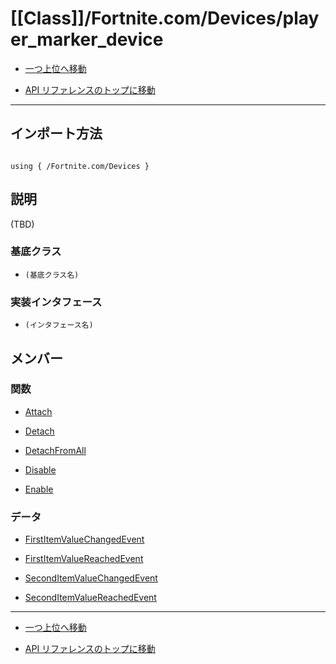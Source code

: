 # [[Class]]/Fortnite.com/Devices/player_marker_device

- [一つ上位へ移動](../main.md)

- [API リファレンスのトップに移動](/main.md)

---

## インポート方法

```verse

using { /Fortnite.com/Devices }

```

## 説明

(TBD)

### 基底クラス

- `(基底クラス名)`

### 実装インタフェース

- `(インタフェース名)`

## メンバー

### 関数

- [Attach](./F_Attach/main.md)

- [Detach](./F_Detach/main.md)

- [DetachFromAll](./F_DetachFromAll/main.md)

- [Disable](./F_Disable/main.md)

- [Enable](./F_Enable/main.md)

### データ

- [FirstItemValueChangedEvent](./D_FirstItemValueChangedEvent/main.md)

- [FirstItemValueReachedEvent](./D_FirstItemValueReachedEvent/main.md)

- [SecondItemValueChangedEvent](./D_SecondItemValueChangedEvent/main.md)

- [SecondItemValueReachedEvent](./D_SecondItemValueReachedEvent/main.md)

---

- [一つ上位へ移動](../main.md)

- [API リファレンスのトップに移動](/main.md)
